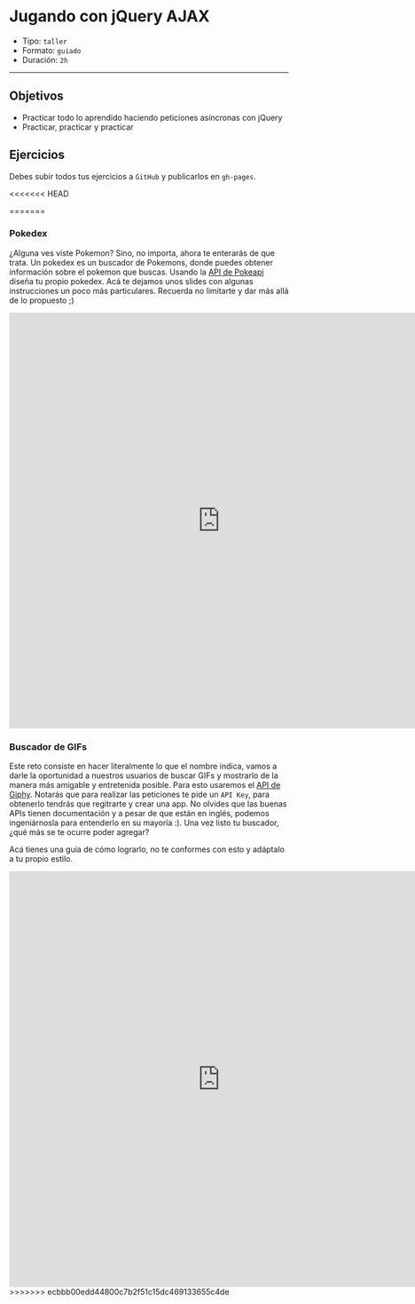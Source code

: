# Jugando con jQuery AJAX

- Tipo: `taller`
- Formato: `guiado`
- Duración: `2h`

***

## Objetivos

- Practicar todo lo aprendido haciendo peticiones asíncronas con jQuery
- Practicar, practicar y practicar

## Ejercicios

Debes subir todos tus ejercicios a `GitHub` y publicarlos en `gh-pages`.

<<<<<<< HEAD
<!-- 
### Perfil de usuario

Implementa un login con Firebase, sea manual o con alguna red social, 
redireccionálo a la página principal de tu sitio (puedes darle la temática que
desees) y permite tener una edición de perfil, para esto los datos deben de 
estar precargados con lo que almacenaste en el navegador. Ten en cuenta que
debe funcionar para distintos usuarios, por lo que deberá estar existente 
durante una sesión del usuario. ¿Deberás usar `localStorage` o `sessionStorage`?

<iframe height='500' scrolling='no' title='Edit Profile with Angular ' src='//codepen.io/DonPage/embed/HCjem/?height=265&theme-id=0&default-tab=result&embed-version=2' frameborder='no' allowtransparency='true' allowfullscreen='true' style='width: 100%;'>See the Pen <a href='https://codepen.io/DonPage/pen/HCjem/'>Edit Profile with Angular </a> by Don Page (<a href='https://codepen.io/DonPage'>@DonPage</a>) on <a href='https://codepen.io'>CodePen</a>.
</iframe>

-->
=======
### Pokedex

¿Alguna ves viste Pokemon? Sino, no importa, ahora te enterarás de que trata.
Un pokedex es un buscador de Pokemons, donde puedes obtener información sobre
el pokemon que buscas. Usando la [API de Pokeapi](https://pokeapi.co/) diseña
tu propio pokedex. Acá te dejamos unos slides con algunas instrucciones un 
poco más particulares. Recuerda no limitarte y dar más allá de lo propuesto ;)

<iframe src="https://docs.google.com/presentation/d/e/2PACX-1vTZUDMeEBLTwGHncLRRQzdq4qcQAsV8Q1XNIhJGG4N2QyzFVXgQqf2nZ0zp4U42mitojFEtDxU-Gcan/embed?start=false&loop=false&delayms=3000" frameborder="0" width="760" height="749" allowfullscreen="true" mozallowfullscreen="true" webkitallowfullscreen="true"></iframe>

### Buscador de GIFs

Este reto consiste en hacer literalmente lo que el nombre indica, vamos a darle 
la oportunidad a nuestros usuarios de buscar GIFs y mostrarlo de la manera más
amigable y entretenida posible. Para esto usaremos el [API de Giphy](https://developers.giphy.com/). Notarás que para realizar las peticiones te 
pide un `API Key`, para obtenerlo tendrás que regitrarte y crear una app. No 
olvides que las buenas APIs tienen documentación y a pesar de que están en 
inglés, podemos ingeniárnosla para entenderlo en su mayoría :). Una vez listo
tu buscador, ¿qué más se te ocurre poder agregar?

Acá tienes una guía de cómo lograrlo, no te conformes con esto y adáptalo a tu
propio estilo.

<iframe src="https://docs.google.com/presentation/d/e/2PACX-1vRabPxOEWBZZ5srO-SaZQ83flBF2Swt9iS2t54ycoJ1tdP07BGQrEuSxU6Uq_M1Cocwbc0UuetdW6PD/embed?start=false&loop=false&delayms=3000" frameborder="0" width="760" height="749" allowfullscreen="true" mozallowfullscreen="true" webkitallowfullscreen="true"></iframe>
>>>>>>> ecbbb00edd44800c7b2f51c15dc469133655c4de

